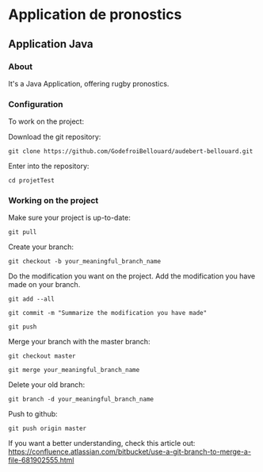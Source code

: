 # Application de pronostics

## Application Java

### About

It's a Java Application, offering rugby pronostics.

### Configuration

To work on the project:

Download the git repository:

``git clone https://github.com/GodefroiBellouard/audebert-bellouard.git``

Enter into the repository:

``cd projetTest``

### Working on the project

Make sure your project is up-to-date:

``git pull``

Create your branch:

``git checkout -b your_meaningful_branch_name``

Do the modification you want on the project. Add the modification you have made on your branch.

``git add --all``

``git commit -m "Summarize the modification you have made"``

``git push``

Merge your branch with the master branch:

``git checkout master``

``git merge your_meaningful_branch_name``

Delete your old branch:

``git branch -d your_meaningful_branch_name``

Push to github:

``git push origin master``


If you want a better understanding, check this article out: https://confluence.atlassian.com/bitbucket/use-a-git-branch-to-merge-a-file-681902555.html
